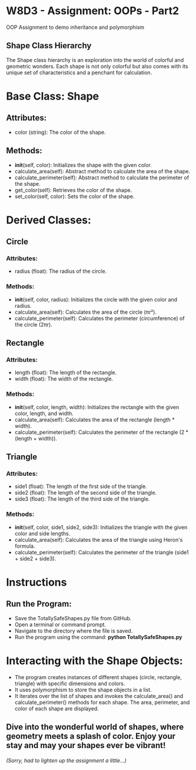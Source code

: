 # W8D3 - Assignment: OOPs - Part2
OOP Assignment to demo inheritance and polymorphism
## Shape Class Hierarchy
The Shape class hierarchy is an exploration into the world of colorful and geometric wonders. Each shape is not only colorful but also comes with its unique set of characteristics and a penchant for calculation.
# Base Class: Shape
## Attributes:
- color (string): The color of the shape.
## Methods:
- __init__(self, color): Initializes the shape with the given color.
- calculate_area(self): Abstract method to calculate the area of the shape.
- calculate_perimeter(self): Abstract method to calculate the perimeter of the shape.
- get_color(self): Retrieves the color of the shape.
- set_color(self, color): Sets the color of the shape.
# Derived Classes:
## Circle
### Attributes:
- radius (float): The radius of the circle.
### Methods:
- __init__(self, color, radius): Initializes the circle with the given color and radius.
- calculate_area(self): Calculates the area of the circle (πr²).
- calculate_perimeter(self): Calculates the perimeter (circumference) of the circle (2πr).
## Rectangle
### Attributes:
- length (float): The length of the rectangle.
- width (float): The width of the rectangle.
### Methods:
- __init__(self, color, length, width): Initializes the rectangle with the given color, length, and width.
- calculate_area(self): Calculates the area of the rectangle (length * width).
- calculate_perimeter(self): Calculates the perimeter of the rectangle (2 * (length + width)).
## Triangle
### Attributes:
- side1 (float): The length of the first side of the triangle.
- side2 (float): The length of the second side of the triangle.
- side3 (float): The length of the third side of the triangle.
### Methods:
- __init__(self, color, side1, side2, side3): Initializes the triangle with the given color and side lengths.
- calculate_area(self): Calculates the area of the triangle using Heron's formula.
- calculate_perimeter(self): Calculates the perimeter of the triangle (side1 + side2 + side3).

# Instructions
## Run the Program:
- Save the TotallySafeShapes.py file from GitHub.
- Open a terminal or command prompt.
- Navigate to the directory where the file is saved.
- Run the program using the command: __python TotallySafeShapes.py__

# Interacting with the Shape Objects:
- The program creates instances of different shapes (circle, rectangle, triangle) with specific dimensions and colors.
- It uses polymorphism to store the shape objects in a list.
- It iterates over the list of shapes and invokes the calculate_area() and calculate_perimeter() methods for each shape. The area, perimeter, and color of each shape are displayed.

## Dive into the wonderful world of shapes, where geometry meets a splash of color. Enjoy your stay and may your shapes ever be vibrant!
###### (Sorry, had to lighten up the assignment a little...)